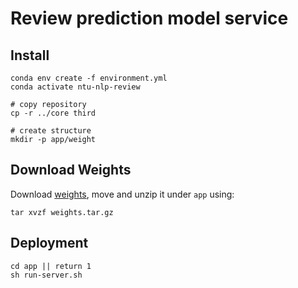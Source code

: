 # Review prediction model service
## Install
```shell script
conda env create -f environment.yml
conda activate ntu-nlp-review

# copy repository
cp -r ../core third

# create structure
mkdir -p app/weight
```
## Download Weights
Download [weights](https://drive.google.com/open?id=1QHTaTORNstkfrCJDRvQ3g0iz52wgEjk_), move and unzip it under `app`
using:
```shell script
tar xvzf weights.tar.gz
```

## Deployment
```shell script
cd app || return 1
sh run-server.sh
```
